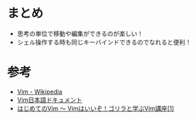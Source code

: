 # まとめ

- 思考の単位で移動や編集ができるのが楽しい！
- シェル操作する時も同じキーバインドできるのでなれると便利！




# 参考

- [Vim - Wikipedia](https://ja.wikipedia.org/wiki/Vim)
- [Vim日本語ドキュメント](https://vim-jp.org/vimdoc-ja/)
- [はじめてのVim 〜 Vimはいいぞ！ゴリラと学ぶVim講座(1)](https://knowledge.sakura.ad.jp/21687/)
